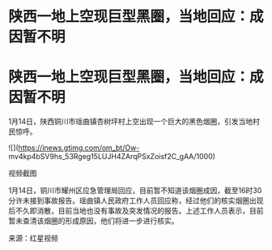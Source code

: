 # 陕西一地上空现巨型黑圈，当地回应：成因暂不明

# 陕西一地上空现巨型黑圈，当地回应：成因暂不明

1月14日，陕西铜川市瑶曲镇杏树坪村上空出现一个巨大的黑色烟圈，引发当地村民惊呼。

![](https://inews.gtimg.com/om_bt/Ow-
mv4kp4bSV9hs_53Rgeg15LUJH4ZArqPSxZoisf2C_gAA/1000)

视频截图

1月14日，铜川市耀州区应急管理局回应，目前暂不知道该烟圈成因，截至16时30分许未接到事故报告。瑶曲镇人民政府工作人员回应称，经过他们的核实烟圈出现后不久即消散，目前当地也没有事故及突发情况的报告。上述工作人员表示，目前暂未查清该烟圈的形成原因，他们将进一步进行核实。

来源：红星视频


